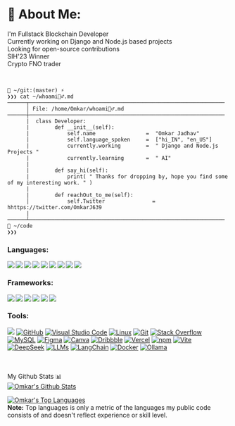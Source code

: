 # 💫 About Me:
I'm Fullstack Blockchain Developer<br>Currently working on Django and Node.js based projects <br>Looking for open-source contributions <br>SIH'23 Winner<br>Crypto FNO trader<br>

<br/>

```
📂 ~/git:(master) ⚡
❯❯❯ cat ~/whoami🙋‍♂️.md
──────┬──────────────────────────────────────────────────────────────
      │ File: /home/Omkar/whoami🙋‍♂️.md
──────┼──────────────────────────────────────────────────────────────
      |  class Developer:
      |        def __init__(self):
      |            self.name                =  "Omkar Jadhav"
      |            self.language_spoken     =  ["hi_IN", "en_US"]
      |            currently.working        =  " Django and Node.js Projects "
      |            currently.learning       =  " AI"
      |
      |        def say_hi(self):
      |            print( " Thanks for dropping by, hope you find some of my interesting work. " )
      |
      |        def reachOut_to_me(self):
      │            self.Twitter               = hhttps://twitter.com/OmkarJ639
      |
──────┴──────────────────────────────────────────────────────────────
📂 ~/code
❯❯❯
```


<p>

### Languages:

<img  align="left" src="https://img.shields.io/badge/html5-%23E34F26.svg?style=for-the-badge&logo=html5&logoColor=white">
<img  align="left" src="https://img.shields.io/badge/javascript-%23323330.svg?style=for-the-badge&logo=javascript&logoColor=%23F7DF1E">
<img  align="left" src="https://img.shields.io/badge/python-3670A0?style=for-the-badge&logo=python&logoColor=ffdd54">
<img  align="left" src="https://img.shields.io/badge/c++-%2300599C.svg?style=for-the-badge&logo=c%2B%2B&logoColor=white">
<img  src="https://img.shields.io/badge/css3-%231572B6.svg?style=for-the-badge&logo=css3&logoColor=white">
<img align="left" src="https://img.shields.io/badge/typescript-%23007ACC.svg?style=for-the-badge&logo=typescript&logoColor=white">
<img align="left" src="https://img.shields.io/badge/rust-%23000000.svg?style=for-the-badge&logo=rust&logoColor=white">
<img align="left" src="https://img.shields.io/badge/solidity-%23363636.svg?style=for-the-badge&logo=solidity&logoColor=white">
<img align="left" src="https://img.shields.io/badge/java-%23ED8B00.svg?style=for-the-badge&logo=openjdk&logoColor=white">

<br/>

 ### Frameworks:

<img align="left" src="https://img.shields.io/badge/django-%23092E20.svg?style=for-the-badge&logo=django&logoColor=white">
<img align="left" src="https://img.shields.io/badge/DJANGO-REST-ff1709?style=for-the-badge&logo=django&logoColor=white&color=ff1709&labelColor=gray">
<img align="left" src="https://img.shields.io/badge/react-%2320232a.svg?style=for-the-badge&logo=react&logoColor=%2361DAFB">
<img align="left" src="https://img.shields.io/badge/react%20router-%23CA4245.svg?style=for-the-badge&logo=reactrouter&logoColor=white">
<img align="left" src="https://img.shields.io/badge/tailwindcss-%2338B2AC.svg?style=for-the-badge&logo=tailwind-css&logoColor=white">
<img src="https://img.shields.io/badge/flask-%23000.svg?style=for-the-badge&logo=flask&logoColor=white">

### Tools:

<a href="#"><img src="https://img.shields.io/badge/ChatGPT-000000?style=for-the-badge&logo=openai&logoColor=white"></a>
<a href="#"><img alt="GitHub" src="https://img.shields.io/badge/github-%23121011.svg?style=for-the-badge&logo=github&logoColor=white"></a>
<a href="#"><img alt="Visual Studio Code" src="http://img.shields.io/badge/-VS%20Code-007ACC?style=for-the-badge&logo=visual-studio-code&logoColor=ffffff"></a>
<a href="#"><img alt="Linux" src="http://img.shields.io/badge/-Linux-0078D6?style=for-the-badge&logo=linux&logoColor=ffffff"></a>
<a href="#"><img alt="Git" src="https://img.shields.io/badge/Git-F05033.svg?logo=git&logoColor=white"></a>
<a href="#"><img alt="Stack Overflow" src="https://img.shields.io/badge/-Stack%20Overflow-FE7A16?logo=stack-overflow&logoColor=white"></a>
<a href="#"><img alt="MySQL" src="https://img.shields.io/badge/mysql-%2300f.svg?style=for-the-badge&logo=mysql&logoColor=white"></a>
<a href="#"><img alt="Figma" src="https://img.shields.io/badge/figma-%23F24E1E.svg?style=for-the-badge&logo=figma&logoColor=white"></a>
<a href="#"><img alt="Canva" src="https://img.shields.io/badge/canva-%2300C4CC.svg?style=for-the-badge&logo=canva&logoColor=white"></a>
<a href="#"><img alt="Dribbble" src="https://img.shields.io/badge/dribbble-%23EA4C89.svg?style=for-the-badge&logo=dribbble&logoColor=white"></a>
<a href="#"><img alt="Vercel" src="https://img.shields.io/badge/vercel-%23000000.svg?style=for-the-badge&logo=vercel&logoColor=white"></a>
<a href="#"><img alt="npm" src="https://img.shields.io/badge/npm-%23CB3837.svg?style=for-the-badge&logo=npm&logoColor=white"></a>
<a href="#"><img alt="Vite" src="https://img.shields.io/badge/vite-%23646CFF.svg?style=for-the-badge&logo=vite&logoColor=white"></a>
<a href="#"><img alt="DeepSeek" src="https://img.shields.io/badge/DeepSeek-%23000000.svg?style=for-the-badge&logo=deeplearning&logoColor=white"></a>
<a href="#"><img alt="LLMs" src="https://img.shields.io/badge/LLM-%23000000.svg?style=for-the-badge&logo=ai&logoColor=white"></a>
<a href="#"><img alt="LangChain" src="https://img.shields.io/badge/LangChain-%2335495E.svg?style=for-the-badge&logo=python&logoColor=white"></a>
<a href="#"><img alt="Docker" src="https://img.shields.io/badge/docker-%232496ED.svg?style=for-the-badge&logo=docker&logoColor=white"></a>
<a href="#"><img alt="Ollama" src="https://img.shields.io/badge/Ollama-%23000000.svg?style=for-the-badge&logo=ollama&logoColor=white"></a>



<br/>
<br/>
My Github Stats 📊

  <br/>
    <a href="https://github.com/0xmkar/github-readme-stats"><img alt="Omkar's Github Stats" src="https://github-readme-stats.vercel.app/api?username=0xmkar&show_icons=true&count_private=true&theme=react&hide_border=true&bg_color=0D1117" /></a>
      
  <a href="https://github.com/0xmkar/github-readme-stats"><img alt="Omkar's Top Languages" src="https://github-readme-stats.vercel.app/api/top-langs/?username=0xmkar&langs_count=8&count_private=true&layout=compact&theme=react&hide_border=true&bg_color=0D1117" /></a>
  <br/>
  <b>Note:</b> Top languages is only a metric of the languages my public code consists of and doesn't reflect experience or skill level.


<br/>
<br/>
